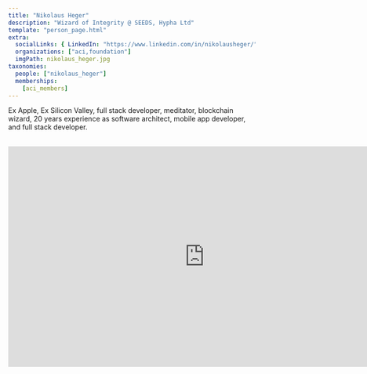 ```yaml
---
title: "Nikolaus Heger"
description: "Wizard of Integrity @ SEEDS, Hypha Ltd"
template: "person_page.html"
extra:
  socialLinks: { LinkedIn: "https://www.linkedin.com/in/nikolausheger/"}
  organizations: ["aci,foundation"]
  imgPath: nikolaus_heger.jpg
taxonomies:
  people: ["nikolaus_heger"]
  memberships:
    [aci_members]
---
```


Ex Apple, Ex Silicon Valley, full stack developer, meditator, blockchain wizard, 20 years experience as software architect, mobile app developer, and full stack developer.



<BR>
<div class="aspect-w-16 aspect-h-9">
<iframe src="https://player.vimeo.com/video/412277211" width="800" height="450" frameborder="0" allow="autoplay; fullscreen" allowfullscreen></iframe>
</div>
<BR>